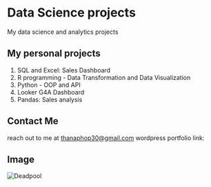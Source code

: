 # Data Science projects
My data science and analytics projects

## My personal projects
1. SQL and Excel: Sales Dashboard
2. R programming - Data Transformation and Data Visualization
3. Python - OOP and API
4. Looker G4A Dashboard
5. Pandas: Sales analysis

## Contact Me
reach out to me at thanaphop30@gmail.com
wordpress portfolio link:

## Image
![Deadpool](https://threethipthikoon.wordpress.com/wp-content/uploads/2024/08/277515640_5234429026596568_1322563582894450940_n.jpg)



